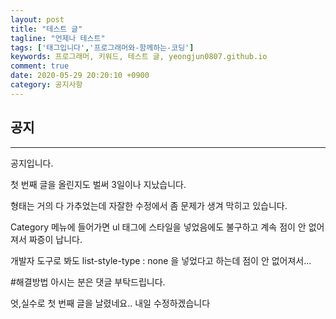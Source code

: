 ```yaml
---
layout: post
title: "테스트 글"
tagline: "언제나 테스트"
tags: ['태그입니다','프로그래머와-함께하는-코딩']
keywords: 프로그래머, 키워드, 테스트 글, yeongjun0807.github.io
comment: true
date: 2020-05-29 20:20:10 +0900
category: 공지사항
---
```



## 공지 ##
----------

공지입니다.

첫 번째 글을 올린지도 벌써 3일이나 지났습니다.

형태는 거의 다 가추었는데 자잘한 수정에서 좀 문제가 생겨 막히고 있습니다.

Category 메뉴에 들어가면 ul 태그에 스타일을 넣었음에도 불구하고 계속 점이 안 없어져서 짜증이 납니다.

개발자 도구로 봐도 list-style-type : none 을 넣었다고 하는데 점이 안 없어져서...

#해결방법 아시는 분은 댓글 부탁드립니다.

엇,실수로 첫 번째 글을 날렸네요.. 내일 수정하겠습니다
